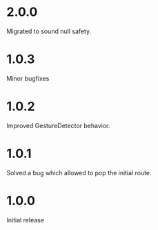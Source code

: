 # 2.0.0
Migrated to sound null safety.
# 1.0.3
Minor bugfixes
# 1.0.2
Improved GestureDetector behavior.
# 1.0.1
Solved a bug which allowed to pop the initial route.
# 1.0.0
Initial release